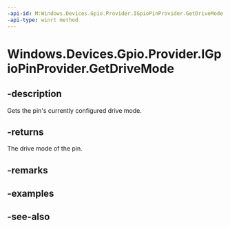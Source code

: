 ```yaml
---
-api-id: M:Windows.Devices.Gpio.Provider.IGpioPinProvider.GetDriveMode
-api-type: winrt method
---
```


<!-- Method syntax
public Windows.Devices.Gpio.Provider.ProviderGpioPinDriveMode GetDriveMode()
-->

# Windows.Devices.Gpio.Provider.IGpioPinProvider.GetDriveMode

## -description
Gets the pin's currently configured drive mode.

## -returns
The drive mode of the pin.

## -remarks

## -examples

## -see-also

